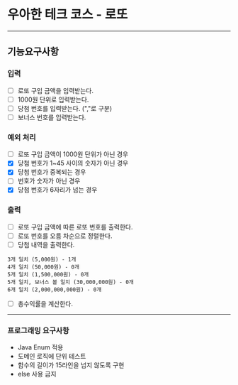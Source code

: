 # 우아한 테크 코스 - 로또
- - -
## 기능요구사항
### 입력
- [ ] 로또 구입 금액을 입력받는다.
-[ ] 1000원 단위로 입력받는다.
- [ ] 당첨 번호를 입력받는다. (","로 구분)
- [ ] 보너스 번호를 입력받는다.
### 예외 처리
- [ ] 로또 구입 금액이 1000원 단위가 아닌 경우
- [x] 당첨 번호가 1~45 사이의 숫자가 아닌 경우
- [x] 당첨 번호가 중복되는 경우
- [ ] 번호가 숫자가 아닌 경우
- [x] 당첨 번호가 6자리가 넘는 경우
### 출력
- [ ] 로또 구입 금액에 따른 로또 번호를 출력한다.
- [ ] 로또 번호를 오름 차순으로 정렬한다.
- [ ] 당첨 내역을 출력한다.
~~~
3개 일치 (5,000원) - 1개  
4개 일치 (50,000원) - 0개  
5개 일치 (1,500,000원) - 0개  
5개 일치, 보너스 볼 일치 (30,000,000원) - 0개  
6개 일치 (2,000,000,000원) - 0개  
~~~
- [ ] 총수익률을 계산한다.
- - -
### 프로그래밍 요구사항
- Java Enum 적용
- 도메인 로직에 단위 테스트
- 함수의 길이가 15라인을 넘지 않도록 구현
- else 사용 금지